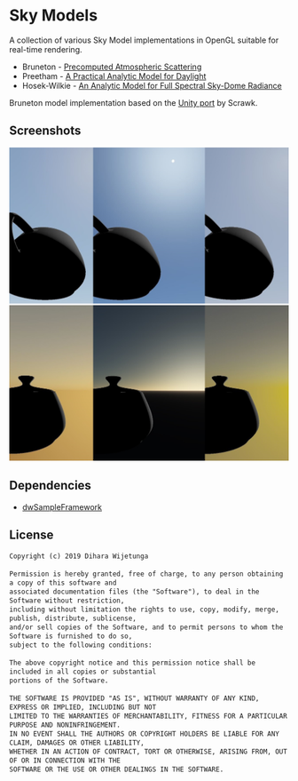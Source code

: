 # Sky Models
A collection of various Sky Model implementations in OpenGL suitable for real-time rendering.

* Bruneton - [Precomputed Atmospheric Scattering
](http://www-ljk.imag.fr/Publications/Basilic/com.lmc.publi.PUBLI_Article@11e7cdda2f7_f64b69/article.pdf)
* Preetham - [A Practical Analytic Model for Daylight](https://www.cs.utah.edu/~shirley/papers/sunsky/sunsky.pdf)
* Hosek-Wilkie - [An Analytic Model for Full Spectral Sky-Dome Radiance](https://cgg.mff.cuni.cz/projects/SkylightModelling/HosekWilkie_SkylightModel_SIGGRAPH2012_Preprint_lowres.pdf)

Bruneton model implementation based on the [Unity port](https://github.com/Scrawk/Brunetons-Atmospheric-Scatter) by Scrawk.

## Screenshots
![SkyModels](data/SkyModels_1.jpg)
![SkyModels](data/SkyModels_2.jpg)

## Dependencies
* [dwSampleFramework](https://github.com/diharaw/dwSampleFramework) 

## License
```
Copyright (c) 2019 Dihara Wijetunga

Permission is hereby granted, free of charge, to any person obtaining a copy of this software and 
associated documentation files (the "Software"), to deal in the Software without restriction, 
including without limitation the rights to use, copy, modify, merge, publish, distribute, sublicense,
and/or sell copies of the Software, and to permit persons to whom the Software is furnished to do so, 
subject to the following conditions:

The above copyright notice and this permission notice shall be included in all copies or substantial
portions of the Software.

THE SOFTWARE IS PROVIDED "AS IS", WITHOUT WARRANTY OF ANY KIND, EXPRESS OR IMPLIED, INCLUDING BUT NOT 
LIMITED TO THE WARRANTIES OF MERCHANTABILITY, FITNESS FOR A PARTICULAR PURPOSE AND NONINFRINGEMENT. 
IN NO EVENT SHALL THE AUTHORS OR COPYRIGHT HOLDERS BE LIABLE FOR ANY CLAIM, DAMAGES OR OTHER LIABILITY,
WHETHER IN AN ACTION OF CONTRACT, TORT OR OTHERWISE, ARISING FROM, OUT OF OR IN CONNECTION WITH THE 
SOFTWARE OR THE USE OR OTHER DEALINGS IN THE SOFTWARE.
```
